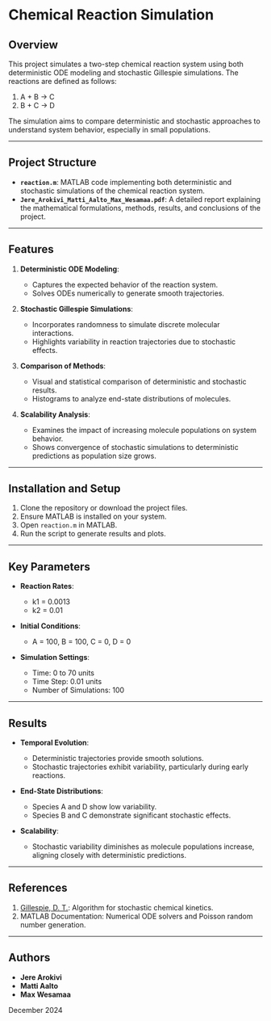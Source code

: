 # Chemical Reaction Simulation

## Overview
This project simulates a two-step chemical reaction system using both deterministic ODE modeling and stochastic Gillespie simulations. The reactions are defined as follows:

1. A + B → C
2. B + C → D

The simulation aims to compare deterministic and stochastic approaches to understand system behavior, especially in small populations.

---

## Project Structure

- **`reaction.m`**: MATLAB code implementing both deterministic and stochastic simulations of the chemical reaction system.
- **`Jere_Arokivi_Matti_Aalto_Max_Wesamaa.pdf`**: A detailed report explaining the mathematical formulations, methods, results, and conclusions of the project.

---

## Features

1. **Deterministic ODE Modeling**:
   - Captures the expected behavior of the reaction system.
   - Solves ODEs numerically to generate smooth trajectories.

2. **Stochastic Gillespie Simulations**:
   - Incorporates randomness to simulate discrete molecular interactions.
   - Highlights variability in reaction trajectories due to stochastic effects.

3. **Comparison of Methods**:
   - Visual and statistical comparison of deterministic and stochastic results.
   - Histograms to analyze end-state distributions of molecules.

4. **Scalability Analysis**:
   - Examines the impact of increasing molecule populations on system behavior.
   - Shows convergence of stochastic simulations to deterministic predictions as population size grows.

---

## Installation and Setup

1. Clone the repository or download the project files.
2. Ensure MATLAB is installed on your system.
3. Open `reaction.m` in MATLAB.
4. Run the script to generate results and plots.

---

## Key Parameters

- **Reaction Rates**:
  - k1 = 0.0013
  - k2 = 0.01

- **Initial Conditions**:
  - A = 100, B = 100, C = 0, D = 0

- **Simulation Settings**:
  - Time: 0 to 70 units
  - Time Step: 0.01 units
  - Number of Simulations: 100

---

## Results

- **Temporal Evolution**:
  - Deterministic trajectories provide smooth solutions.
  - Stochastic trajectories exhibit variability, particularly during early reactions.

- **End-State Distributions**:
  - Species A and D show low variability.
  - Species B and C demonstrate significant stochastic effects.

- **Scalability**:
  - Stochastic variability diminishes as molecule populations increase, aligning closely with deterministic predictions.

---

## References

1. [Gillespie, D. T.](https://en.wikipedia.org/wiki/Gillespie_algorithm): Algorithm for stochastic chemical kinetics.
2. MATLAB Documentation: Numerical ODE solvers and Poisson random number generation.

---

## Authors

- **Jere Arokivi**
- **Matti Aalto**
- **Max Wesamaa**

December 2024
